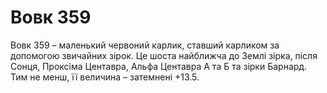 # Вовк 359

Вовк 359 – маленький червоний карлик, ставший карликом за допомогою звичайних
зірок. Це шоста найближча до Землі зірка, після Сонця, Проксіма Центавра, Альфа
Центавра А та Б та зірки Барнард. Тим не менш, її величина – затемнені +13.5.
